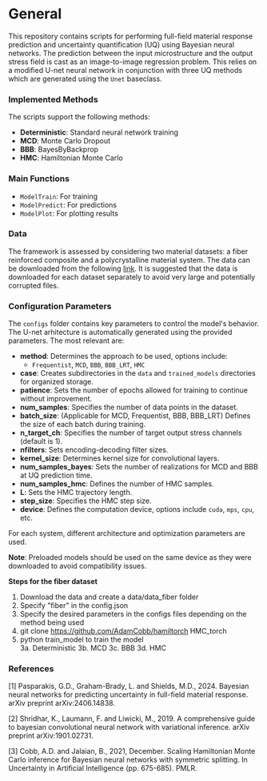 # General

This repository contains scripts for performing full-field material response prediction and uncertainty quantification (UQ) using Bayesian neural networks. The prediction between the input microstructure and the output stress field is cast as an image-to-image regression problem. This relies on a modified U-net neural network in conjunction with three UQ methods which are generated using the `Unet` baseclass.

### Implemented Methods

The scripts support the following methods:

- **Deterministic**: Standard neural network training
- **MCD**: Monte Carlo Dropout
- **BBB**: BayesByBackprop
- **HMC**: Hamiltonian Monte Carlo

### Main Functions

- `ModelTrain`: For training
- `ModelPredict`: For predictions
- `ModelPlot`: For plotting results

### Data 

The framework is assessed by considering two material datasets: a fiber reinforced composite and a polycrystalline material system. The data can be downloaded from the following [link](https://livejohnshopkins.sharepoint.com/:f:/r/sites/JHUDataArchive/Shared%20Documents/ShieldsM_JHRDataRepository_20241031/data?csf=1&web=1&e=CMc09P). It is suggested that the data is downloaded for each dataset separately to avoid very large and potentially corrupted files.

### Configuration Parameters

The `configs` folder contains key parameters to control the model's behavior. The U-net arhitecture is automatically generated using the provided parameters. The most relevant are:

- **method**: Determines the approach to be used, options include:
  - `Frequentist`, `MCD`, `BBB`, `BBB_LRT`, `HMC`
- **case**: Creates subdirectories in the `data` and `trained_models` directories for organized storage.
- **patience**: Sets the number of epochs allowed for training to continue without improvement.
- **num_samples**: Specifies the number of data points in the dataset.
- **batch_size**: (Applicable for MCD, Frequentist, BBB, BBB_LRT) Defines the size of each batch during training.
- **n_target_ch**: Specifies the number of target output stress channels (default is 1).
- **nfilters**: Sets encoding-decoding filter sizes.
- **kernel_size**: Determines kernel size for convolutional layers.
- **num_samples_bayes**: Sets the number of realizations for MCD and BBB at UQ prediction time.
- **num_samples_hmc**: Defines the number of HMC samples.
- **L**: Sets the HMC trajectory length.
- **step_size**: Specifies the HMC step size.
- **device**: Defines the computation device, options include `cuda`, `mps`, `cpu`, etc.

For each system, different architecture and optimization parameters are used.

**Note**: Preloaded models should be used on the same device as they were downloaded to avoid compatibility issues.

**Steps for the fiber dataset**
1. Download the data and create a data/data_fiber folder
2. Specify "fiber" in the config.json
3. Specify the desired parameters in the configs files depending on the method being used
4. git clone https://github.com/AdamCobb/hamiltorch HMC_torch
3. python train_model to train the model  
  3a. Deterministic 
  3b. MCD
  3c. BBB
  3d. HMC

### References
[1] Pasparakis, G.D., Graham-Brady, L. and Shields, M.D., 2024. Bayesian neural networks for predicting uncertainty in full-field material response. arXiv preprint arXiv:2406.14838.

[2] Shridhar, K., Laumann, F. and Liwicki, M., 2019. A comprehensive guide to bayesian convolutional neural network with variational inference. arXiv preprint arXiv:1901.02731.

[3] Cobb, A.D. and Jalaian, B., 2021, December. Scaling Hamiltonian Monte Carlo inference for Bayesian neural networks with symmetric splitting. In Uncertainty in Artificial Intelligence (pp. 675-685). PMLR.